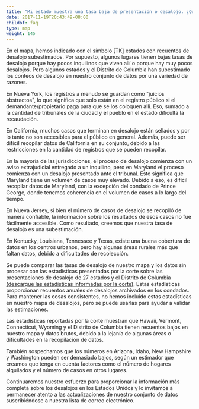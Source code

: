```yaml
---
title: "Mi estado muestra una tasa baja de presentación o desalojo. ¿Qué significa esto?"
date: 2017-11-19T20:43:49-08:00
childof: faq
type: map
weight: 145
---
```

En el mapa, hemos indicado con el símbolo [TK] estados con recuentos de desalojo subestimados. Por supuesto, algunos lugares tienen bajas tasas de desalojo porque hay pocos inquilinos que viven allí o porque hay muy pocos desalojos. Pero algunos estados y el Distrito de Columbia han subestimado los conteos de desalojo en nuestro conjunto de datos por una variedad de razones.

En Nueva York, los registros a menudo se guardan como "juicios abstractos", lo que significa que solo están en el registro público si el demandante/propietario paga para que se los coloquen allí. Eso, sumado a la cantidad de tribunales de la ciudad y el pueblo en el estado dificulta la recaudación.

En California, muchos casos que terminan en desalojo están sellados y por lo tanto no son accesibles para el público en general. Además, puede ser difícil recopilar datos de California en su conjunto, debido a las restricciones en la cantidad de registros que se pueden recopilar.

En la mayoría de las jurisdicciones, el proceso de desalojo comienza con un aviso extrajudicial entregado a un inquilino, pero en Maryland el proceso comienza con un desalojo presentado ante el tribunal. Esto significa que Maryland tiene un volumen de casos muy elevado. Debido a eso, es difícil recopilar datos de Maryland, con la excepción del condado de Prince George, donde tenemos coherencia en el volumen de casos a lo largo del tiempo.

En Nueva Jersey, si bien el número de casos de desalojo se recopiló de manera confiable, la información sobre los resultados de esos casos no fue fácilmente accesible. Como resultado, creemos que nuestra tasa de desalojo es una subestimación.

En Kentucky, Louisiana, Tennessee y Texas, existe una buena cobertura de datos en los centros urbanos, pero hay algunas áreas rurales más que faltan datos, debido a dificultades de recolección.

Se puede comparar las tasas de desalojo de nuestro mapa y los datos sin procesar con las estadísticas presentadas por la corte sobre las presentaciones de desalojo de 27 estados y el Distrito de Columbia <a href="https://data-downloads.evictionlab.org/court-reported-stats/ExtStatsFull.xlsx">(descargue las estadísticas informadas por la corte)</a>. Estas estadísticas proporcionan recuentos anuales de desalojos archivados en los condados. Para mantener las cosas consistentes, no hemos incluido estas estadísticas en nuestro mapa de desalojos, pero se puede usarlas para ayudar a validar las estimaciones.

Las estadísticas reportadas por la corte muestran que Hawaii, Vermont, Connecticut, Wyoming y el Distrito de Columbia tienen recuentos bajos en nuestro mapa y datos brutos, debido a la lejanía de algunas áreas o dificultades en la recopilación de datos.

También sospechamos que los números en Arizona, Idaho, New Hampshire y Washington pueden ser demasiado bajos, según un estimador que creamos que tenga en cuenta factores como el número de hogares alquilados y el número de casos en otros lugares.

Continuaremos nuestro esfuerzo para proporcionar la información más completa sobre los desalojos en los Estados Unidos y lo invitamos a permanecer atento a las actualizaciones de nuestro conjunto de datos suscribiéndose a nuestra lista de correo electrónico.
